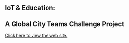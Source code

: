 ## IoT & Education:
## A Global City Teams Challenge Project

[Click here to view the web site.](http://iotdevlabs.github.io/iot-educ)
